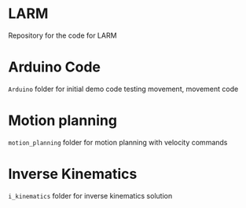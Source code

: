 # LARM
Repository for the code for LARM

# Arduino Code
```Arduino``` folder for initial demo code testing movement, movement code

# Motion planning
```motion_planning``` folder for motion planning with velocity commands

# Inverse Kinematics
```i_kinematics``` folder for inverse kinematics solution
